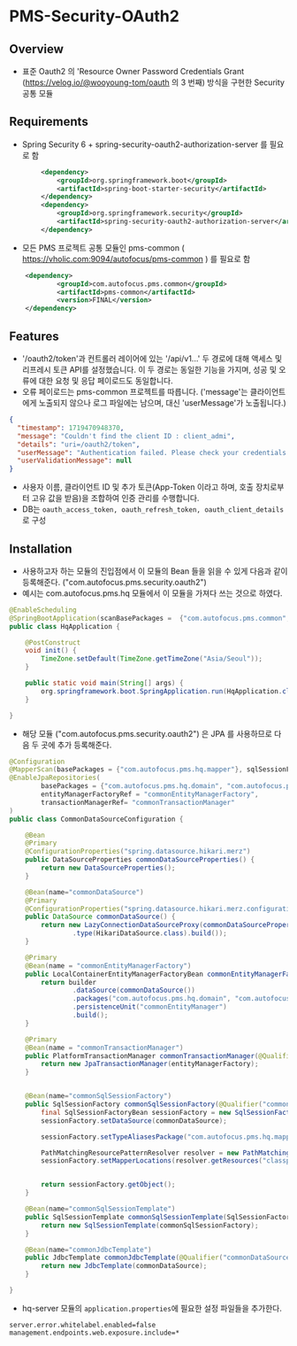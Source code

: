 # PMS-Security-OAuth2

## Overview
- 표준 Oauth2 의 'Resource Owner Password Credentials Grant (https://velog.io/@wooyoung-tom/oauth 의 3 번째) 방식을 구현한 Security 공통 모듈


## Requirements
- Spring Security 6 + spring-security-oauth2-authorization-server 를 필요로 함
````xml
        <dependency>
            <groupId>org.springframework.boot</groupId>
            <artifactId>spring-boot-starter-security</artifactId>
        </dependency>
        <dependency>
            <groupId>org.springframework.security</groupId>
            <artifactId>spring-security-oauth2-authorization-server</artifactId>
        </dependency>
````
- 모든 PMS 프로젝트 공통 모듈인 pms-common ( https://vholic.com:9094/autofocus/pms-common ) 를 필요로 함
````xml
    <dependency>
            <groupId>com.autofocus.pms.common</groupId>
            <artifactId>pms-common</artifactId>
            <version>FINAL</version>
    </dependency>

````

## Features
- '/oauth2/token'과 컨트롤러 레이어에 있는 '/api/v1...' 두 경로에 대해 액세스 및 리프레시 토큰 API를 설정했습니다. 이 두 경로는 동일한 기능을 가지며, 성공 및 오류에 대한 요청 및 응답 페이로드도 동일합니다.
- 오류 페이로드는 pms-common 프로젝트를 따릅니다. ('message'는 클라이언트에게 노출되지 않으나 로그 파일에는 남으며, 대신 'userMessage'가 노출됩니다.)
````json
{
  "timestamp": 1719470948370,
  "message": "Couldn't find the client ID : client_admi",
  "details": "uri=/oauth2/token",
  "userMessage": "Authentication failed. Please check your credentials.",
  "userValidationMessage": null
}
````
- 사용자 이름, 클라이언트 ID 및 추가 토큰(App-Token 이라고 하며, 호출 장치로부터 고유 값을 받음)을 조합하여 인증 관리를 수행합니다.
- DB는 ``oauth_access_token, oauth_refresh_token, oauth_client_details`` 로 구성

## Installation
- 사용하고자 하는 모듈의 진입점에서 이 모듈의 Bean 들을 읽을 수 있게 다음과 같이 등록해준다. ("com.autofocus.pms.security.oauth2")
- 예시는 com.autofocus.pms.hq 모듈에서 이 모듈을 가져다 쓰는 것으로 하였다.

```java
@EnableScheduling
@SpringBootApplication(scanBasePackages =  {"com.autofocus.pms.common", "com.autofocus.pms.hq", "com.autofocus.pms.security.oauth2"})
public class HqApplication {

    @PostConstruct
    void init() {
        TimeZone.setDefault(TimeZone.getTimeZone("Asia/Seoul"));
    }

    public static void main(String[] args) {
        org.springframework.boot.SpringApplication.run(HqApplication.class, args);
    }

}
```
- 해당 모듈 ("com.autofocus.pms.security.oauth2") 은 JPA 를 사용하므로 다음 두 곳에 추가 등록해준다.
```java
@Configuration
@MapperScan(basePackages = {"com.autofocus.pms.hq.mapper"}, sqlSessionFactoryRef = "commonSqlSessionFactory")
@EnableJpaRepositories(
        basePackages = {"com.autofocus.pms.hq.domain", "com.autofocus.pms.hq.config.securityimpl", "com.autofocus.pms.security.oauth2"},
        entityManagerFactoryRef = "commonEntityManagerFactory",
        transactionManagerRef= "commonTransactionManager"
)
public class CommonDataSourceConfiguration {

    @Bean
    @Primary
    @ConfigurationProperties("spring.datasource.hikari.merz")
    public DataSourceProperties commonDataSourceProperties() {
        return new DataSourceProperties();
    }

    @Bean(name="commonDataSource")
    @Primary
    @ConfigurationProperties("spring.datasource.hikari.merz.configuration")
    public DataSource commonDataSource() {
        return new LazyConnectionDataSourceProxy(commonDataSourceProperties().initializeDataSourceBuilder()
                .type(HikariDataSource.class).build());
    }

    @Primary
    @Bean(name = "commonEntityManagerFactory")
    public LocalContainerEntityManagerFactoryBean commonEntityManagerFactory(EntityManagerFactoryBuilder builder) {
        return builder
                .dataSource(commonDataSource())
                .packages("com.autofocus.pms.hq.domain", "com.autofocus.pms.hq.config.securityimpl", "com.autofocus.pms.security.oauth2")
                .persistenceUnit("commonEntityManager")
                .build();
    }

    @Primary
    @Bean(name = "commonTransactionManager")
    public PlatformTransactionManager commonTransactionManager(@Qualifier("commonEntityManagerFactory") EntityManagerFactory entityManagerFactory) {
        return new JpaTransactionManager(entityManagerFactory);
    }


    @Bean(name="commonSqlSessionFactory")
    public SqlSessionFactory commonSqlSessionFactory(@Qualifier("commonDataSource") DataSource commonDataSource) throws Exception{
        final SqlSessionFactoryBean sessionFactory = new SqlSessionFactoryBean();
        sessionFactory.setDataSource(commonDataSource);

        sessionFactory.setTypeAliasesPackage("com.autofocus.pms.hq.mapper");

        PathMatchingResourcePatternResolver resolver = new PathMatchingResourcePatternResolver();
        sessionFactory.setMapperLocations(resolver.getResources("classpath:mapper/*.xml"));


        return sessionFactory.getObject();
    }

    @Bean(name="commonSqlSessionTemplate")
    public SqlSessionTemplate commonSqlSessionTemplate(SqlSessionFactory commonSqlSessionFactory) {
        return new SqlSessionTemplate(commonSqlSessionFactory);
    }

    @Bean(name="commonJdbcTemplate")
    public JdbcTemplate commonJdbcTemplate(@Qualifier("commonDataSource") DataSource commonDataSource) {
        return new JdbcTemplate(commonDataSource);
    }

}

```
- hq-server 모듈의 ``application.properties``에 필요한 설정 파일들을 추가한다.
```properties
server.error.whitelabel.enabled=false
management.endpoints.web.exposure.include=*
```